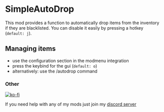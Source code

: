 # SimpleAutoDrop
This mod provides a function to automatically drop items from the
inventory if they are blacklisted. You can disable it easily by pressing a hotkey (`default: j`).

## Managing items
- use the configuration section in the modmenu integration
- press the keybind for the gui (`default: o`)
- alternatively: use the /autodrop command

### Other
[![ko-fi](https://ko-fi.com/img/githubbutton_sm.svg)](https://ko-fi.com/I3I8F1WX4)

If you need help with any of my mods just join my [discord server](https://nyon.dev/discord)